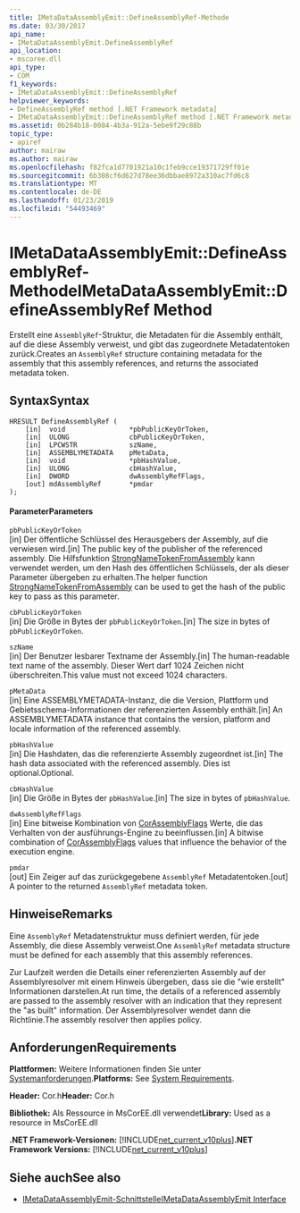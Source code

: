 ```yaml
---
title: IMetaDataAssemblyEmit::DefineAssemblyRef-Methode
ms.date: 03/30/2017
api_name:
- IMetaDataAssemblyEmit.DefineAssemblyRef
api_location:
- mscoree.dll
api_type:
- COM
f1_keywords:
- IMetaDataAssemblyEmit::DefineAssemblyRef
helpviewer_keywords:
- DefineAssemblyRef method [.NET Framework metadata]
- IMetaDataAssemblyEmit::DefineAssemblyRef method [.NET Framework metadata]
ms.assetid: 0b284b18-0084-4b3a-912a-5ebe9f29c88b
topic_type:
- apiref
author: mairaw
ms.author: mairaw
ms.openlocfilehash: f82fca1d7701921a10c1feb9cce19371729ff01e
ms.sourcegitcommit: 6b308cf6d627d78ee36dbbae8972a310ac7fd6c8
ms.translationtype: MT
ms.contentlocale: de-DE
ms.lasthandoff: 01/23/2019
ms.locfileid: "54493469"
---
```

# <a name="imetadataassemblyemitdefineassemblyref-method"></a><span data-ttu-id="066af-102">IMetaDataAssemblyEmit::DefineAssemblyRef-Methode</span><span class="sxs-lookup"><span data-stu-id="066af-102">IMetaDataAssemblyEmit::DefineAssemblyRef Method</span></span>
<span data-ttu-id="066af-103">Erstellt eine `AssemblyRef`-Struktur, die Metadaten für die Assembly enthält, auf die diese Assembly verweist, und gibt das zugeordnete Metadatentoken zurück.</span><span class="sxs-lookup"><span data-stu-id="066af-103">Creates an `AssemblyRef` structure containing metadata for the assembly that this assembly references, and returns the associated metadata token.</span></span>  
  
## <a name="syntax"></a><span data-ttu-id="066af-104">Syntax</span><span class="sxs-lookup"><span data-stu-id="066af-104">Syntax</span></span>  
  
```  
HRESULT DefineAssemblyRef (  
    [in]  void                *pbPublicKeyOrToken,  
    [in]  ULONG               cbPublicKeyOrToken,  
    [in]  LPCWSTR             szName,  
    [in]  ASSEMBLYMETADATA    pMetaData,  
    [in]  void                *pbHashValue,  
    [in]  ULONG               cbHashValue,  
    [in]  DWORD               dwAssemblyRefFlags,  
    [out] mdAssemblyRef       *pmdar  
);  
```  
  
#### <a name="parameters"></a><span data-ttu-id="066af-105">Parameter</span><span class="sxs-lookup"><span data-stu-id="066af-105">Parameters</span></span>  
 `pbPublicKeyOrToken`  
 <span data-ttu-id="066af-106">[in] Der öffentliche Schlüssel des Herausgebers der Assembly, auf die verwiesen wird.</span><span class="sxs-lookup"><span data-stu-id="066af-106">[in] The public key of the publisher of the referenced assembly.</span></span> <span data-ttu-id="066af-107">Die Hilfsfunktion [StrongNameTokenFromAssembly](../../../../docs/framework/unmanaged-api/strong-naming/strongnametokenfromassembly-function.md) kann verwendet werden, um den Hash des öffentlichen Schlüssels, der als dieser Parameter übergeben zu erhalten.</span><span class="sxs-lookup"><span data-stu-id="066af-107">The helper function [StrongNameTokenFromAssembly](../../../../docs/framework/unmanaged-api/strong-naming/strongnametokenfromassembly-function.md) can be used to get the hash of the public key to pass as this parameter.</span></span>  
  
 `cbPublicKeyOrToken`  
 <span data-ttu-id="066af-108">[in] Die Größe in Bytes der `pbPublicKeyOrToken`.</span><span class="sxs-lookup"><span data-stu-id="066af-108">[in] The size in bytes of `pbPublicKeyOrToken`.</span></span>  
  
 `szName`  
 <span data-ttu-id="066af-109">[in] Der Benutzer lesbarer Textname der Assembly.</span><span class="sxs-lookup"><span data-stu-id="066af-109">[in] The human-readable text name of the assembly.</span></span> <span data-ttu-id="066af-110">Dieser Wert darf 1024 Zeichen nicht überschreiten.</span><span class="sxs-lookup"><span data-stu-id="066af-110">This value must not exceed 1024 characters.</span></span>  
  
 `pMetaData`  
 <span data-ttu-id="066af-111">[in] Eine ASSEMBLYMETADATA-Instanz, die die Version, Plattform und Gebietsschema-Informationen der referenzierten Assembly enthält.</span><span class="sxs-lookup"><span data-stu-id="066af-111">[in] An ASSEMBLYMETADATA instance that contains the version, platform and locale information of the referenced assembly.</span></span>  
  
 `pbHashValue`  
 <span data-ttu-id="066af-112">[in] Die Hashdaten, das die referenzierte Assembly zugeordnet ist.</span><span class="sxs-lookup"><span data-stu-id="066af-112">[in] The hash data associated with the referenced assembly.</span></span> <span data-ttu-id="066af-113">Dies ist optional.</span><span class="sxs-lookup"><span data-stu-id="066af-113">Optional.</span></span>  
  
 `cbHashValue`  
 <span data-ttu-id="066af-114">[in] Die Größe in Bytes der `pbHashValue`.</span><span class="sxs-lookup"><span data-stu-id="066af-114">[in] The size in bytes of `pbHashValue`.</span></span>  
  
 `dwAssemblyRefFlags`  
 <span data-ttu-id="066af-115">[in] Eine bitweise Kombination von [CorAssemblyFlags](../../../../docs/framework/unmanaged-api/metadata/corassemblyflags-enumeration.md) Werte, die das Verhalten von der ausführungs-Engine zu beeinflussen.</span><span class="sxs-lookup"><span data-stu-id="066af-115">[in] A bitwise combination of [CorAssemblyFlags](../../../../docs/framework/unmanaged-api/metadata/corassemblyflags-enumeration.md) values that influence the behavior of the execution engine.</span></span>  
  
 `pmdar`  
 <span data-ttu-id="066af-116">[out] Ein Zeiger auf das zurückgegebene `AssemblyRef` Metadatentoken.</span><span class="sxs-lookup"><span data-stu-id="066af-116">[out] A pointer to the returned `AssemblyRef` metadata token.</span></span>  
  
## <a name="remarks"></a><span data-ttu-id="066af-117">Hinweise</span><span class="sxs-lookup"><span data-stu-id="066af-117">Remarks</span></span>  
 <span data-ttu-id="066af-118">Eine `AssemblyRef` Metadatenstruktur muss definiert werden, für jede Assembly, die diese Assembly verweist.</span><span class="sxs-lookup"><span data-stu-id="066af-118">One `AssemblyRef` metadata structure must be defined for each assembly that this assembly references.</span></span>  
  
 <span data-ttu-id="066af-119">Zur Laufzeit werden die Details einer referenzierten Assembly auf der Assemblyresolver mit einem Hinweis übergeben, dass sie die "wie erstellt" Informationen darstellen.</span><span class="sxs-lookup"><span data-stu-id="066af-119">At run time, the details of a referenced assembly are passed to the assembly resolver with an indication that they represent the "as built" information.</span></span> <span data-ttu-id="066af-120">Der Assemblyresolver wendet dann die Richtlinie.</span><span class="sxs-lookup"><span data-stu-id="066af-120">The assembly resolver then applies policy.</span></span>  
  
## <a name="requirements"></a><span data-ttu-id="066af-121">Anforderungen</span><span class="sxs-lookup"><span data-stu-id="066af-121">Requirements</span></span>  
 <span data-ttu-id="066af-122">**Plattformen:** Weitere Informationen finden Sie unter [Systemanforderungen](../../../../docs/framework/get-started/system-requirements.md).</span><span class="sxs-lookup"><span data-stu-id="066af-122">**Platforms:** See [System Requirements](../../../../docs/framework/get-started/system-requirements.md).</span></span>  
  
 <span data-ttu-id="066af-123">**Header:** Cor.h</span><span class="sxs-lookup"><span data-stu-id="066af-123">**Header:** Cor.h</span></span>  
  
 <span data-ttu-id="066af-124">**Bibliothek:** Als Ressource in MsCorEE.dll verwendet</span><span class="sxs-lookup"><span data-stu-id="066af-124">**Library:** Used as a resource in MsCorEE.dll</span></span>  
  
 <span data-ttu-id="066af-125">**.NET Framework-Versionen:** [!INCLUDE[net_current_v10plus](../../../../includes/net-current-v10plus-md.md)]</span><span class="sxs-lookup"><span data-stu-id="066af-125">**.NET Framework Versions:** [!INCLUDE[net_current_v10plus](../../../../includes/net-current-v10plus-md.md)]</span></span>  
  
## <a name="see-also"></a><span data-ttu-id="066af-126">Siehe auch</span><span class="sxs-lookup"><span data-stu-id="066af-126">See also</span></span>
- [<span data-ttu-id="066af-127">IMetaDataAssemblyEmit-Schnittstelle</span><span class="sxs-lookup"><span data-stu-id="066af-127">IMetaDataAssemblyEmit Interface</span></span>](../../../../docs/framework/unmanaged-api/metadata/imetadataassemblyemit-interface.md)

